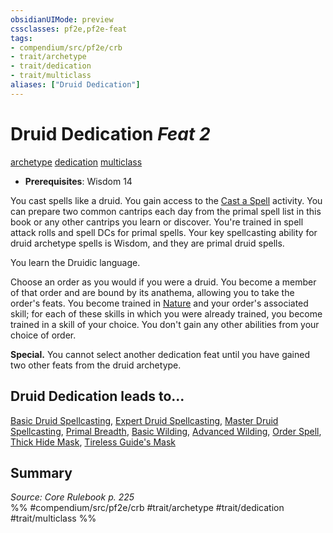 ```yaml
---
obsidianUIMode: preview
cssclasses: pf2e,pf2e-feat
tags:
- compendium/src/pf2e/crb
- trait/archetype
- trait/dedication
- trait/multiclass
aliases: ["Druid Dedication"]
---
```

# Druid Dedication  *Feat 2*  
[archetype](rules/traits/archetype.md "Archetype Feat Trait")  [dedication](rules/traits/dedication.md "Dedication Feat Trait")  [multiclass](rules/traits/multiclass.md "Multiclass Feat Trait")  

- **Prerequisites**: Wisdom 14

You cast spells like a druid. You gain access to the [Cast a Spell](rules/actions/cast-a-spell.md) activity. You can prepare two common cantrips each day from the primal spell list in this book or any other cantrips you learn or discover. You're trained in spell attack rolls and spell DCs for primal spells. Your key spellcasting ability for druid archetype spells is Wisdom, and they are primal druid spells.

You learn the Druidic language.

Choose an order as you would if you were a druid. You become a member of that order and are bound by its anathema, allowing you to take the order's feats. You become trained in [Nature](compendium/skills.md#Nature) and your order's associated skill; for each of these skills in which you were already trained, you become trained in a skill of your choice. You don't gain any other abilities from your choice of order.

**Special.** You cannot select another dedication feat until you have gained two other feats from the druid archetype.

## Druid Dedication leads to...

[Basic Druid Spellcasting](compendium/feats/basic-druid-spellcasting.md), [Expert Druid Spellcasting](compendium/feats/expert-druid-spellcasting.md), [Master Druid Spellcasting](compendium/feats/master-druid-spellcasting.md), [Primal Breadth](compendium/feats/primal-breadth.md), [Basic Wilding](compendium/feats/basic-wilding.md), [Advanced Wilding](compendium/feats/advanced-wilding.md), [Order Spell](compendium/feats/order-spell.md), [Thick Hide Mask](compendium/feats/thick-hide-mask-sot6.md), [Tireless Guide's Mask](compendium/feats/tireless-guides-mask-sot6.md)

## Summary

*Source: Core Rulebook p. 225*  
%% #compendium/src/pf2e/crb #trait/archetype #trait/dedication #trait/multiclass %%